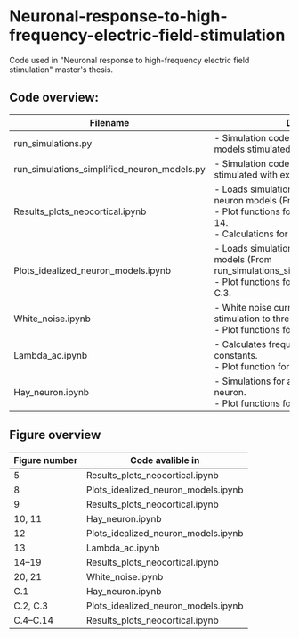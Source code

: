 # Neuronal-response-to-high-frequency-electric-field-stimulation

Code used in "Neuronal response to high-frequency electric field stimulation" master's thesis.

## Code overview:

| Filename                           | Description                                                                                                   |
|------------------------------------|---------------------------------------------------------------------------------------------------------------|
| run_simulations.py                 | - Simulation code for all neocortical neuron models stimulated with external electric field.                 |
| run_simulations_simplified_neuron_models.py | - Simulation code for idealized neuron models stimulated with external electric field.                |
| Results_plots_neocortical.ipynb | - Loads simulation data for neocortical neuron models (From run_simulations.py)  <br> - Plot functions for Figures 5, 9, 14–19, C.4–14. <br> - Calculations for Tables 2 and C.1. |
| Plots_idealized_neuron_models.ipynb | - Loads simulation data for idealized neuron models (From run_simulations_simplified_neuron_models.py) <br> - Plot functions for Figures 8, 12, C.2, and C.3. |
| White_noise.ipynb                  | - White noise current and extracellular stimulation to three selected neurons. <br> - Plot functions for Figures 20 and 21. |
| Lambda_ac.ipynb                    | - Calculates frequency-dependent length constants. <br> - Plot function for Figure 13.                       |
| Hay_neuron.ipynb                   | - Simulations for active and passive Hay neuron. <br> - Plot functions for Figures 10, 11, and C.1.         |


## Figure overview
| Figure number  | Code avalible in       |
|------------------|----------------------------------------|
| 5                | Results_plots_neocortical.ipynb |
| 8                | Plots_idealized_neuron_models.ipynb   |
| 9                | Results_plots_neocortical.ipynb |
| 10, 11           | Hay_neuron.ipynb                      |
| 12               | Plots_idealized_neuron_models.ipynb   |
| 13               | Lambda_ac.ipynb                       |
| 14–19            | Results_plots_neocortical.ipynb |
| 20, 21           | White_noise.ipynb                     |
| C.1              | Hay_neuron.ipynb                      |
| C.2, C.3         | Plots_idealized_neuron_models.ipynb   |
| C.4–C.14         | Results_plots_neocortical.ipynb |
